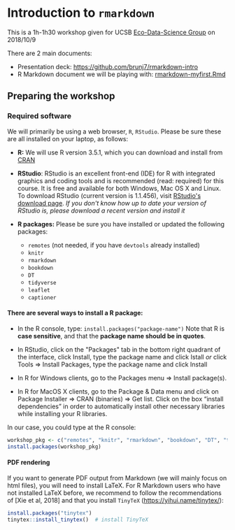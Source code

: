 # Introduction to `rmarkdown`

This is a 1h-1h30 workshop given for UCSB [Eco-Data-Science Group](https://eco-data-science.github.io/) on 2018/10/9

There are 2 main documents:
- Presentation deck: https://github.com/brunj7/rmarkdown-intro
- R Markdown document we will be playing with: [rmarkdown-myfirst.Rmd](rmarkdown-myfirst.Rmd)


## Preparing the workshop

### Required software

We will primarily be using a web browser, `R`, `RStudio`. Please be sure these are all installed on your laptop, as follows:

- **R:** We will use R version 3.5.1, which you can download and install from [CRAN](https://cran.rstudio.com)

- **RStudio**: RStudio is an excellent front-end (IDE) for R with integrated graphics and coding tools and is recommended (read: required) for this course. It is free and available for both Windows, Mac OS X and Linux.
To download RStudio (current version is 1.1.456), visit [RStudio's download page](https://www.rstudio.com/products/rstudio/download/).
  *If you don't know how up to date your version of RStudio is, please download a recent version and install it*
    
- **R packages:** Please be sure you have installed or updated the following packages:

    - `remotes` (not needed, if you have `devtools` already installed) 
    - `knitr`
    - `rmarkdown`
    - `bookdown`
    - `DT`
    - `tidyverse`
    - `leaflet`
    - `captioner`
    
    
#### There are several ways to install a R package:

- In the R console, type: `install.packages("package-name")` Note that R is **case sensitive**, and that the **package name should be in quotes**.

- In RStudio, click on the "Packages" tab in the bottom right quadrant of the interface, click Install, type the package name and click Istall _or_ click  Tools => Install Packages, type the package name and click Install

- In R for Windows clients, go to the Packages menu => Install package(s).

- In R for MacOS X clients, go to the Package & Data menu and click on Package Installer => CRAN (binaries) => Get list. Click on the box “install dependencies” in order to automatically install other necessary libraries while installing your R libraries.

In our case, you could type at the R console:

```r
workshop_pkg <- c("remotes", "knitr", "rmarkdown", "bookdown", "DT", "tidyverse", "leaflet", "captioner")
install.packages(workshop_pkg)
```

#### PDF rendering

If you want to generate PDF output from Markdown (we will mainly focus on html files), you will need to install LaTeX. For R Markdown users who have not installed LaTeX before, we recommend to follow the recommendations of [Xie et al, 2018] and that you install `TinyTeX` (https://yihui.name/tinytex/):

```r
install.packages("tinytex")
tinytex::install_tinytex()  # install TinyTeX
```

